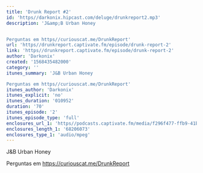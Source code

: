 ```yaml
---
title: 'Drunk Report #2'
id: 'https//darkonix.hipcast.com/deluge/drunkreport2.mp3'
description: 'J&amp;B Urban Honey


Perguntas em https//curiouscat.me/DrunkReport'
url: 'https//drunkreport.captivate.fm/episode/drunk-report-2'
link: 'https//drunkreport.captivate.fm/episode/drunk-report-2'
author: 'Darkonix'
created: '1568435482000'
category: ''
itunes_summary: 'J&B Urban Honey

Perguntas em https//curiouscat.me/DrunkReport'
itunes_author: 'Darkonix'
itunes_explicit: 'no'
itunes_duration: '010952'
duration: '70'
itunes_episode: '2'
itunes_episode_type: 'full'
enclosures_url_1: 'https//podcasts.captivate.fm/media/f296f477-ffb9-41be-a5bd-5bed22830667/drunkreport2_tc.mp3'
enclosures_length_1: '68206073'
enclosures_type_1: 'audio/mpeg'
---
```

J&B Urban Honey

Perguntas em https://curiouscat.me/DrunkReport
